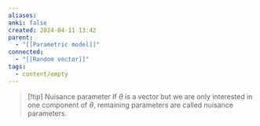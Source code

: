 ```yaml
---
aliases: 
anki: false
created: 2024-04-11 13:42
parent:
  - "[[Parametric model]]"
connected:
  - "[[Random vector]]"
tags:
  - content/empty
---
```


> [!tip] Nuisance parameter
If $\theta$ is a vector but we are only interested in one component of $\theta$, remaining parameters are called nuisance parameters.